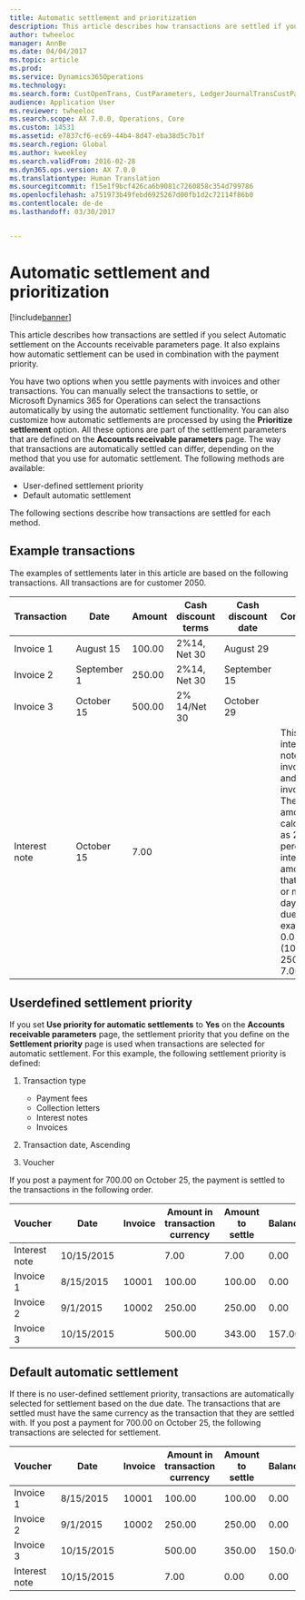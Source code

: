 ```yaml
---
title: Automatic settlement and prioritization
description: This article describes how transactions are settled if you select Automatic settlement on the Accounts receivable parameters page. It also explains how automatic settlement can be used in combination with the payment priority.
author: twheeloc
manager: AnnBe
ms.date: 04/04/2017
ms.topic: article
ms.prod: 
ms.service: Dynamics365Operations
ms.technology: 
ms.search.form: CustOpenTrans, CustParameters, LedgerJournalTransCustPaym
audience: Application User
ms.reviewer: twheeloc
ms.search.scope: AX 7.0.0, Operations, Core
ms.custom: 14531
ms.assetid: e7837cf6-ec69-44b4-8d47-eba38d5c7b1f
ms.search.region: Global
ms.author: kweekley
ms.search.validFrom: 2016-02-28
ms.dyn365.ops.version: AX 7.0.0
ms.translationtype: Human Translation
ms.sourcegitcommit: f15e1f9bcf426ca6b9081c7260858c354d799786
ms.openlocfilehash: a751973b49febd6925267d00fb1d2c72114f86b0
ms.contentlocale: de-de
ms.lasthandoff: 03/30/2017


---
```


# <a name="automatic-settlement-and-prioritization"></a>Automatic settlement and prioritization

[!include[banner](../includes/banner.md)]


This article describes how transactions are settled if you select Automatic settlement on the Accounts receivable parameters page. It also explains how automatic settlement can be used in combination with the payment priority.

You have two options when you settle payments with invoices and other transactions. You can manually select the transactions to settle, or Microsoft Dynamics 365 for Operations can select the transactions automatically by using the automatic settlement functionality. You can also customize how automatic settlements are processed by using the **Prioritize settlement** option. All these options are part of the settlement parameters that are defined on the **Accounts receivable parameters** page. The way that transactions are automatically settled can differ, depending on the method that you use for automatic settlement. The following methods are available:

-   User-defined settlement priority
-   Default automatic settlement

The following sections describe how transactions are settled for each method.

## <a name="example-transactions"></a>Example transactions
The examples of settlements later in this article are based on the following transactions. All transactions are for customer 2050.

| Transaction   | Date        | Amount | Cash discount terms | Cash discount date | Comments                                                                                                                                                                                      |
|---------------|-------------|--------|---------------------|--------------------|-----------------------------------------------------------------------------------------------------------------------------------------------------------------------------------------------|
| Invoice 1     | August 15   | 100.00 | 2%14, Net 30        | August 29          |                                                                                                                                                                                               |
| Invoice 2     | September 1 | 250.00 | 2%14, Net 30        | September 15       |                                                                                                                                                                                               |
| Invoice 3     | October 15  | 500.00 | 2% 14/Net 30        | October 29         |                                                                                                                                                                                               |
| Interest note | October 15  | 7.00   |                     |                    | This interest note is for invoice 1 and invoice 2. The amount is calculated as 2-percent interest on amounts that are 30 or more days past due. For example, 0.02 × (100.00 + 250.00) = 7.00. |

## <a name="userdefined-settlement-priority"></a>Userdefined settlement priority
If you set **Use priority for automatic settlements** to **Yes** on the **Accounts receivable parameters** page, the settlement priority that you define on the **Settlement priority** page is used when transactions are selected for automatic settlement. For this example, the following settlement priority is defined:

1.  Transaction type
    -   Payment fees
    -   Collection letters
    -   Interest notes
    -   Invoices

2.  Transaction date, Ascending
3.  Voucher

If you post a payment for 700.00 on October 25, the payment is settled to the transactions in the following order.

| Voucher       | Date       | Invoice | Amount in transaction currency | Amount to settle | Balance | Currency |
|---------------|------------|---------|--------------------------------|------------------|---------|----------|
| Interest note | 10/15/2015 |         | 7.00                           | 7.00             | 0.00    | USD      |
| Invoice 1     | 8/15/2015  | 10001   | 100.00                         | 100.00           | 0.00    | USD      |
| Invoice 2     | 9/1/2015   | 10002   | 250.00                         | 250.00           | 0.00    | USD      |
| Invoice 3     | 10/15/2015 |         | 500.00                         | 343.00           | 157.00  | USD      |

## <a name="default-automatic-settlement"></a>Default automatic settlement
If there is no user-defined settlement priority, transactions are automatically selected for settlement based on the due date. The transactions that are settled must have the same currency as the transaction that they are settled with. If you post a payment for 700.00 on October 25, the following transactions are selected for settlement.

| Voucher       | Date       | Invoice | Amount in transaction currency | Amount to settle | Balance | Currency |
|---------------|------------|---------|--------------------------------|------------------|---------|----------|
| Invoice 1     | 8/15/2015  | 10001   | 100.00                         | 100.00           | 0.00    | USD      |
| Invoice 2     | 9/1/2015   | 10002   | 250.00                         | 250.00           | 0.00    | USD      |
| Invoice 3     | 10/15/2015 |         | 500.00                         | 350.00           | 150.00  | USD      |
| Interest note | 10/15/2015 |         | 7.00                           | 0.00             | 0.00    | USD      |






